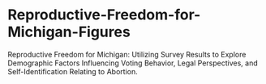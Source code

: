 # Reproductive-Freedom-for-Michigan-Figures

Reproductive Freedom for Michigan: Utilizing Survey Results to Explore Demographic Factors Influencing Voting Behavior, Legal Perspectives, and Self-Identification Relating to Abortion.
